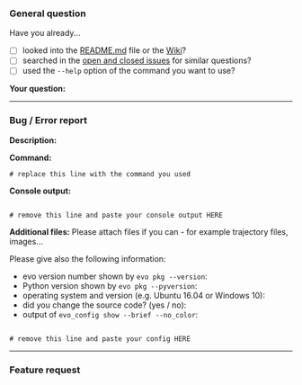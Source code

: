 <!--
###############################################################################
This template can help you to get a better response to your issue.
Click on "Preview" to see a more readable version.

Please follow the instructions and fill in the information below, 
depending on whether your issue is a general question, a bug / error report 
or a feature request.

Changing "- [ ]" to "- [x]" will mark a task in a to-do list as done.

Before you click "Submit new issue", check the formatting in the "Preview" tab.
Help with Markdown formatting: 
  https://guides.github.com/features/mastering-markdown/

Thanks!
###############################################################################
-->

<!-- 
###############################################################################
delete the part below if your issue is NOT a general request 
###############################################################################
-->
### General question

Have you already...

- [ ] looked into the [README.md](https://github.com/MichaelGrupp/evo/blob/master/README.md) 
      file or the [Wiki](https://github.com/MichaelGrupp/evo/wiki)?
- [ ] searched in the [open and closed issues](https://github.com/MichaelGrupp/evo/issues?q=is%3Aissue) for similar questions?
- [ ] used the `--help` option of the command you want to use?

**Your question:**
<!-- please write some details about your question in a few sentences here -->

---

<!--
###############################################################################
delete the part below if your issue is NOT a bug / error report
###############################################################################
-->
### Bug / Error report

**Description:**
<!-- please describe the problem in a few sentences here -->

**Command:**
```
# replace this line with the command you used
```

**Console output:**
```

# remove this line and paste your console output HERE

```

**Additional files:**
Please attach files if you can - for example trajectory files, images...

Please give also the following information:
* evo version number shown by `evo pkg --version`: 
* Python version shown by `evo pkg --pyversion`: 
* operating system and version (e.g. Ubuntu 16.04 or Windows 10): 
* did you change the source code? (yes / no): 
* output of `evo_config show --brief --no_color`: 
```

# remove this line and paste your config HERE

```

---

<!-- 
###############################################################################
delete the part below if your issue is NOT a feature request
###############################################################################
-->
### Feature request

<!-- please describe your feature request here -->
